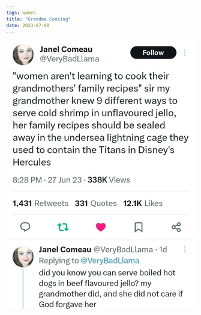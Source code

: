 ```yaml
---
tags: women
title: "Grandma Cooking"
date: 2023-07-08
---
```




![grandma.jpeg](https://raw.githubusercontent.com/muneer78/muneer78.github.io/master/images/grandma.jpeg)
        
